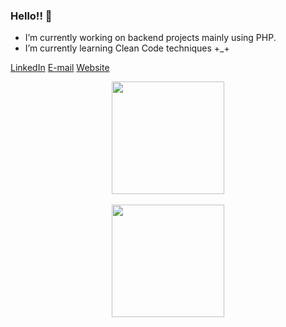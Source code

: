 ### Hello!! 👋

- I’m currently working on backend projects mainly using PHP.
- I’m currently learning Clean Code techniques +_+

<p dir="auto">
  <a href="https://www.linkedin.com/in/matheus-assun%C3%A7%C3%A3o93/" target="_blank">LinkedIn</a>
  <a href="mailto:matheus.tba@hotmail.com" target="_blank">E-mail</a>
  <a href="https://matheusassuncao.com" target="_blank">Website</a>
</p>

<div align="center">
  <img height="180em" src="https://github-readme-stats.vercel.app/api?username=MatheusAAssuncao&show_icons=false&theme=dark&include_all_commits=true&count_private=true&hide=stars,issues,contribs"/>
  <br><br>
  <img height="180em" src="https://github-readme-stats.vercel.app/api/top-langs/?username=MatheusAAssuncao&layout=compact&langs_count=7&theme=dark"/>
</div>
